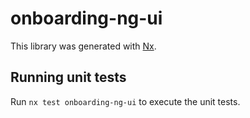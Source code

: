 # onboarding-ng-ui

This library was generated with [Nx](https://nx.dev).

## Running unit tests

Run `nx test onboarding-ng-ui` to execute the unit tests.
